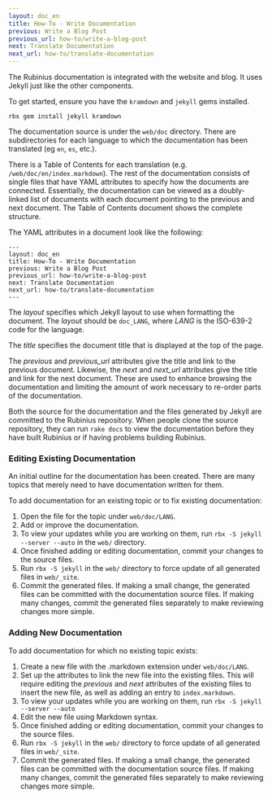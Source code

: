 ```yaml
---
layout: doc_en
title: How-To - Write Documentation
previous: Write a Blog Post
previous_url: how-to/write-a-blog-post
next: Translate Documentation
next_url: how-to/translate-documentation
---
```


The Rubinius documentation is integrated with the website and blog. It uses
Jekyll just like the other components.

To get started, ensure you have the `kramdown` and `jekyll` gems installed.

    rbx gem install jekyll kramdown

The documentation source is under the `web/doc` directory. There are
subdirectories for each language to which the documentation has been
translated (eg `en`, `es`, etc.).

There is a Table of Contents for each translation (e.g.
`/web/doc/en/index.markdown`). The rest of the documentation consists of
single files that have YAML attributes to specify how the documents are
connected. Essentially, the documentation can be viewed as a doubly-linked
list of documents with each document pointing to the previous and next
document. The Table of Contents document shows the complete structure.

The YAML attributes in a document look like the following:

    ---
    layout: doc_en
    title: How-To - Write Documentation
    previous: Write a Blog Post
    previous_url: how-to/write-a-blog-post
    next: Translate Documentation
    next_url: how-to/translate-documentation
    ---

The _layout_ specifies which Jekyll layout to use when formatting the
document. The _layout_ should be `doc_LANG`, where _LANG_ is the ISO-639-2
code for the language.

The _title_ specifies the document title that is displayed at the top of the
page.

The _previous_ and _previous\_url_ attributes give the title and link to the
previous document. Likewise, the _next_ and _next\_url_ attributes give the
title and link for the next document. These are used to enhance browsing the
documentation and limiting the amount of work necessary to re-order parts of
the documentation.

Both the source for the documentation and the files generated by Jekyll are
committed to the Rubinius repository. When people clone the source repository,
they can run `rake docs` to view the documentation before they have built
Rubinius or if having problems building Rubinius.


### Editing Existing Documentation

An initial outline for the documentation has been created. There are many
topics that merely need to have documentation written for them.

To add documentation for an existing topic or to fix existing documentation:

1. Open the file for the topic under `web/doc/LANG`.
1. Add or improve the documentation.
1. To view your updates while you are working on them, run
   `rbx -S jekyll --server --auto` in the `web/` directory.
1. Once finished adding or editing documentation, commit your changes to the
   source files.
1. Run `rbx -S jekyll` in the `web/` directory to force update of all
   generated files in `web/_site`.
1. Commit the generated files. If making a small change, the generated files
   can be committed with the documentation source files. If making many
   changes, commit the generated files separately to make reviewing changes
   more simple.


### Adding New Documentation

To add documentation for which no existing topic exists:

1. Create a new file with the .markdown extension under `web/doc/LANG`.
1. Set up the attributes to link the new file into the existing files. This
   will require editing the _previous_ and _next_ attributes of the existing
   files to insert the new file, as well as adding an entry to
   `index.markdown`.
1. To view your updates while you are working on them, run
   `rbx -S jekyll --server --auto`
1. Edit the new file using Markdown syntax.
1. Once finished adding or editing documentation, commit your changes to the
   source files.
1. Run `rbx -S jekyll` in the `web/` directory to force update of all
   generated files in `web/_site`.
1. Commit the generated files. If making a small change, the generated files
   can be committed with the documentation source files. If making many
   changes, commit the generated files separately to make reviewing changes
   more simple.
